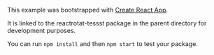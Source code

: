 This example was bootstrapped with [Create React App](https://github.com/facebook/create-react-app).

It is linked to the reactrotat-tessst package in the parent directory for development purposes.

You can run `npm install` and then `npm start` to test your package.
